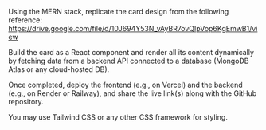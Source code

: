 Using the MERN stack, replicate the card design from the following reference:
https://drive.google.com/file/d/10J694Y53N_vAyBR7ovQIpVop6KgEmwB1/view

Build the card as a React component and render all its content dynamically by fetching data from a backend API connected to a database (MongoDB Atlas or any cloud-hosted DB).

Once completed, deploy the frontend (e.g., on Vercel) and the backend (e.g., on Render or Railway), and share the live link(s) along with the GitHub repository.

You may use Tailwind CSS or any other CSS framework for styling.